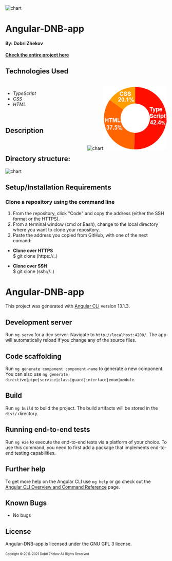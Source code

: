 <img align="justify" alt="chart" width="950px" src="https://github.com/zhekovdobri/Angular-project-DNB/blob/main/src/assets/images/Angular-project-DNB1200px.png">

# Angular-DNB-app

#### By: Dobri Zhekov

#### [<ins>Check the entire project here</ins>](https://zhekovdobri.github.io/Angular-DNB-app/)

## Technologies Used

<div class=pull-left>

</div>
&nbsp;&nbsp;&nbsp;&nbsp;&nbsp;&nbsp;&nbsp;&nbsp;&nbsp;&nbsp;&nbsp;&nbsp;&nbsp;&nbsp;&nbsp;
<div class=pull-right>
<img align="right" alt="chart" height="200px" src="https://github.com/zhekovdobri/Angular-DNB-app/blob/main/src/assets/images/Angular-DNB-app%20language%20chart.png">
</div>

* _TypeScript_
* _CSS_
* _HTML_

<br />

## Description

</div>
&nbsp;&nbsp;&nbsp;&nbsp;&nbsp;&nbsp;&nbsp;&nbsp;&nbsp;&nbsp;&nbsp;&nbsp;&nbsp;&nbsp;&nbsp;
<div class=pull-right>
<img align="right" alt="chart" height="100px" src="https://github.com/zhekovdobri/Angular-project-DNB/blob/main/src/assets/images/Directory_structure_logo.png">
</div>

## Directory structure:

<img alt="chart" src="https://github.com/zhekovdobri/Angular-project-DNB/blob/main/src/assets/images/DNB%20directory%20structure.png">

## Setup/Installation Requirements

### Clone a repository using the command line 

1. From the repository, click "Code" and copy the address (either the SSH format or the HTTPS). 
2. From a terminal window (cmd or Bash), change to the local directory where you want to clone your repository.
3. Paste the address you copied from GitHub, with one of the next comand:

* **Clone over HTTPS**<br>
  $ git clone (https://..)
  
* **Clone over SSH**<br>
  $ git clone (ssh://..)

# Angular-DNB-app

This project was generated with [Angular CLI](https://github.com/angular/angular-cli) version 13.1.3.

## Development server

Run `ng serve` for a dev server. Navigate to `http://localhost:4200/`. The app will automatically reload if you change any of the source files.

## Code scaffolding

Run `ng generate component component-name` to generate a new component. You can also use `ng generate directive|pipe|service|class|guard|interface|enum|module`.

## Build

Run `ng build` to build the project. The build artifacts will be stored in the `dist/` directory.

## Running end-to-end tests

Run `ng e2e` to execute the end-to-end tests via a platform of your choice. To use this command, you need to first add a package that implements end-to-end testing capabilities.

## Further help

To get more help on the Angular CLI use `ng help` or go check out the [Angular CLI Overview and Command Reference](https://angular.io/cli) page.

## Known Bugs

* No bugs

## License


Angular-DNB-app is licensed under the GNU GPL 3 license.

<sub><sup>Copiright © 2016-2021 Dobri Zhekov All Rights Reserved</sup></sub>
